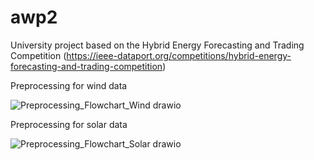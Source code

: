 # awp2
University project based on the Hybrid Energy Forecasting and Trading Competition (https://ieee-dataport.org/competitions/hybrid-energy-forecasting-and-trading-competition)

Preprocessing for wind data

![Preprocessing_Flowchart_Wind drawio](https://github.com/user-attachments/assets/8667e8f2-89b5-4be3-8bf3-ee4c30483940)


Preprocessing for solar data

![Preprocessing_Flowchart_Solar drawio](https://github.com/user-attachments/assets/65c6193f-4511-478b-b075-8ed434ac1e5d)
